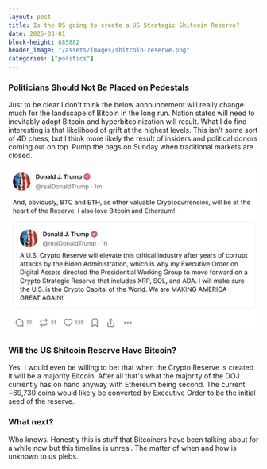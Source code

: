 ```yaml
---
layout: post
title: Is the US going to create a US Strategic Shitcoin Reserve?
date: 2025-03-01
block-height: 885882
header_image: "/assets/images/shitcoin-reserve.png"
categories: ["politics"]
---
```


### Politicians Should Not Be Placed on Pedestals
Just to be clear I don't think the below announcement will really change much for the landscape of Bitcoin in the long run. Nation states will need to inevitably adopt Bitcoin and hyperbitcoinization will result. What I do find interesting is that likelihood of grift at the highest levels. This isn't some sort of 4D chess, but I think more likely the result of insiders and political donors coming out on top. Pump the bags on Sunday when traditional markets are closed. 

![Strategic Shitcoins](../../assets/images/don-strategic-shitcoins.jpeg)

### Will the US Shitcoin Reserve Have Bitcoin?
Yes, I would even be willing to bet that when the Crypto Reserve is created it will be a majority Bitcoin. After all that's what the majority of the DOJ currently has on hand anyway with Ethereum being second. The current ~69,730 coins would likely be converted by Executive Order to be the initial seed of the reserve. 

### What next?
Who knows. Honestly this is stuff that Bitcoiners have been talking about for a while now but this timeline is unreal. The matter of when and how is unknown to us plebs. 


